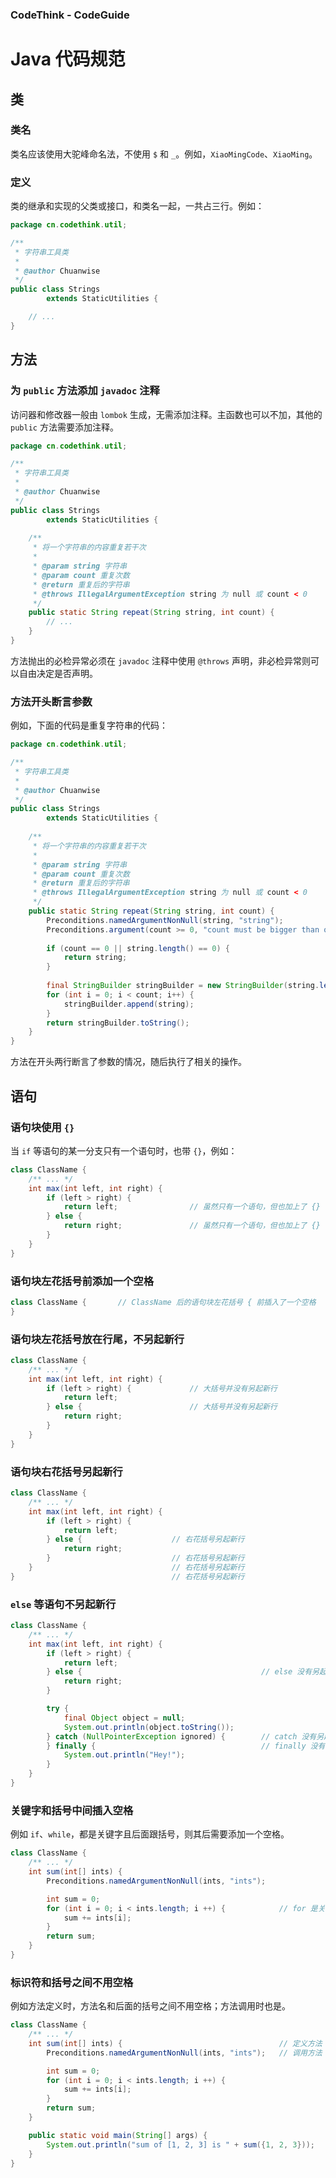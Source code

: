 ### CodeThink - CodeGuide
# Java 代码规范

## 类

### 类名

类名应该使用大驼峰命名法，不使用 `$` 和 `_`。例如，`XiaoMingCode`、`XiaoMing`。

### 定义

类的继承和实现的父类或接口，和类名一起，一共占三行。例如：

```java
package cn.codethink.util;

/**
 * 字符串工具类
 * 
 * @author Chuanwise 
 */
public class Strings 
        extends StaticUtilities {

    // ...
}
```

## 方法

### 为 `public` 方法添加 `javadoc` 注释

访问器和修改器一般由 `lombok` 生成，无需添加注释。主函数也可以不加，其他的 `public` 方法需要添加注释。

```java
package cn.codethink.util;

/**
 * 字符串工具类
 * 
 * @author Chuanwise 
 */
public class Strings 
        extends StaticUtilities {
    
    /**
     * 将一个字符串的内容重复若干次
     * 
     * @param string 字符串
     * @param count 重复次数
     * @return 重复后的字符串
     * @throws IllegalArgumentException string 为 null 或 count < 0
     */
    public static String repeat(String string, int count) {
        // ...
    }
}
```

方法抛出的必检异常必须在 `javadoc` 注释中使用 `@throws` 声明，非必检异常则可以自由决定是否声明。

### 方法开头断言参数

例如，下面的代码是重复字符串的代码：

```java
package cn.codethink.util;

/**
 * 字符串工具类
 * 
 * @author Chuanwise 
 */
public class Strings 
        extends StaticUtilities {
    
    /**
     * 将一个字符串的内容重复若干次
     * 
     * @param string 字符串
     * @param count 重复次数
     * @return 重复后的字符串
     * @throws IllegalArgumentException string 为 null 或 count < 0
     */
    public static String repeat(String string, int count) {
        Preconditions.namedArgumentNonNull(string, "string");                               // 断言参数合法性
        Preconditions.argument(count >= 0, "count must be bigger than or equals to 0!");    // 断言参数合法性
        
        if (count == 0 || string.length() == 0) {
            return string;
        }
        
        final StringBuilder stringBuilder = new StringBuilder(string.length() * count);
        for (int i = 0; i < count; i++) {
            stringBuilder.append(string);
        }
        return stringBuilder.toString();
    }
}
```

方法在开头两行断言了参数的情况，随后执行了相关的操作。

## 语句

### 语句块使用 `{}`

当 `if` 等语句的某一分支只有一个语句时，也带 `{}`，例如：

```java
class ClassName {
    /** ... */
    int max(int left, int right) {
        if (left > right) {
            return left;                // 虽然只有一个语句，但也加上了 {}
        } else {
            return right;               // 虽然只有一个语句，但也加上了 {}
        }
    }
}
```

### 语句块左花括号前添加一个空格

```java
class ClassName {       // ClassName 后的语句块左花括号 { 前插入了一个空格
}
```

### 语句块左花括号放在行尾，不另起新行

```java
class ClassName {
    /** ... */
    int max(int left, int right) {
        if (left > right) {             // 大括号并没有另起新行
            return left;
        } else {                        // 大括号并没有另起新行
            return right;
        }
    }
}
```

### 语句块右花括号另起新行

```java
class ClassName {
    /** ... */
    int max(int left, int right) {
        if (left > right) {
            return left;
        } else {                    // 右花括号另起新行
            return right;
        }                           // 右花括号另起新行
    }                               // 右花括号另起新行
}                                   // 右花括号另起新行
```

### `else` 等语句不另起新行

```java
class ClassName {
    /** ... */
    int max(int left, int right) {
        if (left > right) {
            return left;
        } else {                                        // else 没有另起新行
            return right;
        }

        try {
            final Object object = null;
            System.out.println(object.toString());
        } catch (NullPointerException ignored) {        // catch 没有另起新行
        } finally {                                     // finally 没有另起新行
            System.out.println("Hey!");
        }
    }
}
```

### 关键字和括号中间插入空格

例如 `if`、`while`，都是关键字且后面跟括号，则其后需要添加一个空格。

```java
class ClassName {
    /** ... */
    int sum(int[] ints) {
        Preconditions.namedArgumentNonNull(ints, "ints");

        int sum = 0;
        for (int i = 0; i < ints.length; i ++) {            // for 是关键字，和后面的括号相距一个空格
            sum += ints[i];
        }
        return sum;
    }
}
```

### 标识符和括号之间不用空格

例如方法定义时，方法名和后面的括号之间不用空格；方法调用时也是。

```java
class ClassName {
    /** ... */
    int sum(int[] ints) {                                   // 定义方法 sum，方法名和后面的括号之间没有空格
        Preconditions.namedArgumentNonNull(ints, "ints");   // 调用方法 Preconditions.namedArgumentNonNull，方法名和后面的括号之间没有空格

        int sum = 0;
        for (int i = 0; i < ints.length; i ++) {
            sum += ints[i];
        }
        return sum;
    }

    public static void main(String[] args) {                            // 定义方法 main，方法名和后面的括号之间没有空格
        System.out.println("sum of [1, 2, 3] is " + sum({1, 2, 3}));    // 调用方法 System.out.println 和 sum，方法名和后面的括号之间没有空格
    }
}
```
